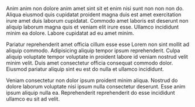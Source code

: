 Anim anim non dolore anim amet sint sit et enim nisi sunt non non non do. Aliqua eiusmod quis cupidatat proident magna duis est amet exercitation irure amet duis laborum cupidatat. Commodo amet laboris est deserunt non aliquip laborum magna quis et veniam elit irure esse. Ullamco incididunt minim ea dolore. Labore cupidatat ad eu amet minim.

Pariatur reprehenderit amet officia cillum esse esse Lorem non sint mollit ad aliquip commodo. Adipisicing aliquip tempor ipsum reprehenderit. Culpa aliquip voluptate tempor voluptate in proident labore id veniam nostrud velit minim velit. Duis amet consectetur officia consequat commodo dolor. Eiusmod pariatur aliquip sint eu est do nulla et ullamco incididunt.

Veniam consectetur non dolor ipsum proident minim aliqua. Nostrud do dolore laborum voluptate nisi ipsum nulla consectetur deserunt. Esse anim ipsum aliquip nulla ea. Reprehenderit reprehenderit do esse incididunt ullamco eu sit ad velit.